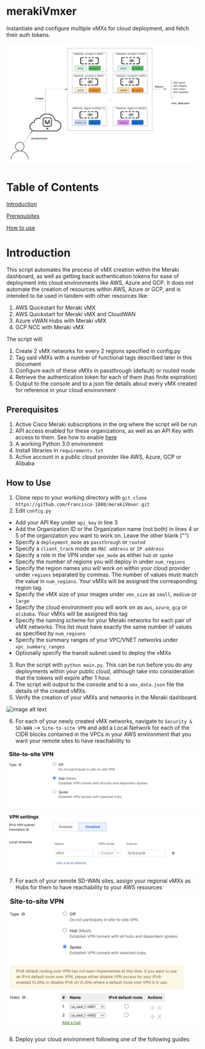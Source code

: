 # merakiVmxer
Instantiate and configure multiple vMXs for cloud deployment, and fetch their auth tokens.

![image alt text](images/merakiVmxer.png)

# Table of Contents

[Introduction](#intro)

[Prerequisites](#prereq)

[How to use](#howtouse)

<a id="intro"></a>

# Introduction

This script automates the process of vMX creation within the Meraki dashboard, as well as getting back authentication tokens for ease of deployment into cloud environments like AWS, Azure and GCP. It does not automate the creation of resources within AWS, Azure or GCP, and is intended to be used in tandem with other resources like:

1. AWS Quickstart for Meraki vMX
2. AWS Quickstart for Meraki vMX and CloudWAN
3. Azure vWAN Hubs with Meraki vMX
4. GCP NCC with Meraki vMX

The script will:

1. Create 2 vMX networks for every 2 regions specified in config.py
2. Tag said vMXs with a number of functional tags described later in this document
3. Configure each of these vMXs in passthrough (default) or routed mode
4. Retrieve the authentication token for each of them (has finite expiration)
5. Output to the console and to a json file details about every vMX created for reference in your cloud environment


<a id="prereq"></a>

## Prerequisites

1. Active Cisco Meraki subscriptions in the org where the script will be run
2. API access enabled for these organizations, as well as an API Key with access to them. See how to enable [here](https://documentation.meraki.com/General_Administration/Other_Topics/Cisco_Meraki_Dashboard_API)
3. A working Python 3.0 environment
4. Install libraries in `requirements.txt`
5. Active account in a public cloud provider like AWS, Azure, GCP or Alibaba

<a id="howtouse"></a>

## How to Use

1. Clone repo to your working directory with `git clone https://github.com/Francisco-1088/merakiVmxer.git`
2. Edit `config.py`
* Add your API Key under `api_key` in line 3
* Add the Organization ID or the Organization name (not both) in lines 4 or 5 of the organization you want to work on. Leave the other blank ("")
* Specify a `deployment_mode` as `passthrough` or `routed`
* Specify a `client_track` mode as `MAC address` or `IP address`
* Specify a role in the VPN under `vpn_mode` as either `hub` or `spoke`
* Specify the number of regions you will deploy in under `num_regions`
* Specify the region names you will work on within your cloud provider under `regions` separated by commas. The number of values must match the value in `num_regions`. Your vMXs will be assigned the corresponding region tag.
* Specify the vMX size of your images under `vmx_size` as `small`, `medium` or `large`
* Specify the cloud environment you will work on as `aws`, `azure`, `gcp` or `alibaba`. Your vMXs will be assigned this tag
* Specify the naming scheme for your Meraki networks for each pair of vMX networks. This list must have exactly the same number of values as specified by `num_regions`
* Specify the summary ranges of your VPC/VNET networks under `vpc_summary_ranges`
* Optionally specify the transit subnet used to deploy the vMXs
3. Run the script with `python main.py`. This can be run before you do any deployments within your public cloud, although take into consideration that the tokens will expire after 1 hour.
4. The script will output to the console and to a `vmx_data.json` file the details of the created vMXs.
5. Verify the creation of your vMXs and networks in the Meraki dashboard.

![image alt text](images/networks_deployed.png)

6. For each of your newly created vMX networks, navigate to `Security & SD-WAN` --> `Site-to-site VPN` and add a Local Network for each of the CIDR blocks contained in the VPCs in your AWS environment that you want your remote sites to have reachability to

![image alt text](images/local_networks.png)

7. For each of your remote SD-WAN sites, assign your regional vMXs as Hubs for them to have reachability to your AWS resources

![image alt text](images/spoke_sites.png)

8. Deploy your cloud environment following one of the following guides:




